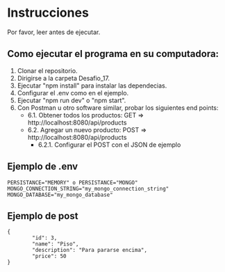 # Instrucciones

Por favor, leer antes de ejecutar.

## Como ejecutar el programa en su computadora:

1. Clonar el repositorio.
2. Dirigirse a la carpeta Desafio_17.
3. Ejecutar "npm install" para instalar las dependecias.
4. Configurar el .env como en el ejemplo.
5. Ejecutar "npm run dev" o "npm start".
6. Con Postman u otro software similar, probar los siguientes end points:
   - 6.1. Obtener todos los productos: GET => http://localhost:8080/api/products
   - 6.2. Agregar un nuevo producto: POST => http://localhost:8080/api/products
     - 6.2.1. Configurar el POST con el JSON de ejemplo

## Ejemplo de .env

```
PERSISTANCE="MEMORY" o PERSISTANCE="MONGO"
MONGO_CONNECTION_STRING="my_mongo_connection_string"
MONGO_DATABASE="my_mongo_database"
```

## Ejemplo de post

```
{
        "id": 3,
        "name": "Piso",
        "description": "Para pararse encima",
        "price": 50
}
```
